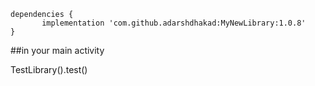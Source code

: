 	dependencies {
	       implementation 'com.github.adarshdhakad:MyNewLibrary:1.0.8'
	}

##in your main activity

  TestLibrary().test()
